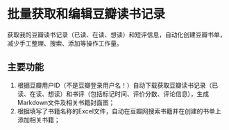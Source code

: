 # 批量获取和编辑豆瓣读书记录

获取我的豆瓣读书记录（已读、在读、想读）和短评信息，自动化创建豆瓣书单，减少手工整理、搜索、添加等操作工作量。

## 主要功能

1. 根据豆瓣用户ID（不是豆瓣登录用户名！）自动下载获取豆瓣读书记录（已读、在读、想读）和书评（包括标记时间、评价分数、评论信息），生成Markdown文件及相关书籍封面图；
2. 根据填写了书籍名称的Excel文件，自动在豆瓣网搜索书籍并在创建的书单上添加相关书籍；